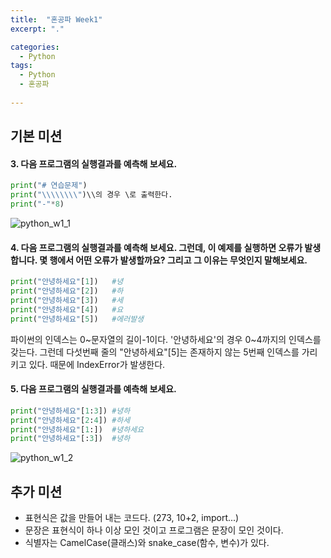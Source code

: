 ```yaml
---
title:  "혼공파 Week1"
excerpt: "."

categories:
  - Python
tags:
  - Python
  - 혼공파
  
---
```

## 기본 미션

#### 3. 다음 프로그램의 실행결과를  예측해 보세요.

```python
print("# 연습문제")
print("\\\\\\\\")\\의 경우 \로 출력한다.
print("-"*8)
```

![python_w1_1](C:\blog\minimal-mistakes\_posts\photo\python_w1_1.PNG)



#### 4. 다음 프로그램의 실행결과를 예측해 보세요. 그런데, 이 예제를 실행하면 오류가 발생합니다. 몇 행에서 어떤 오류가 발생할까요? 그리고 그 이유는 무엇인지 말해보세요.

```python
print("안녕하세요"[1])	#녕
print("안녕하세요"[2])	#하	
print("안녕하세요"[3])	#세
print("안녕하세요"[4])	#요
print("안녕하세요"[5])	#에러발생
```

파이썬의 인덱스는 0~문자열의 길이-1이다. '안녕하세요'의 경우 0~4까지의 인덱스를 갖는다. 그런데 다섯번째 줄의 "안녕하세요"[5]는 존재하지 않는 5번째 인덱스를 가리키고 있다. 때문에 IndexError가 발생한다. 



#### 5. 다음 프로그램의 실행결과를 예측해 보세요.

```python
print("안녕하세요"[1:3])	#녕하
print("안녕하세요"[2:4])	#하세
print("안녕하세요"[1:])	#녕하세요
print("안녕하세요"[:3])	#녕하
```

![python_w1_2](C:\blog\minimal-mistakes\_posts\photo\python_w1_2.PNG)



## 추가 미션

- 표현식은 값을 만들어 내는 코드다. (273, 10+2, import...)
- 문장은 표현식이 하나 이상 모인 것이고 프로그램은 문장이 모인 것이다.
- 식별자는 CamelCase(클래스)와 snake_case(함수, 변수)가 있다.